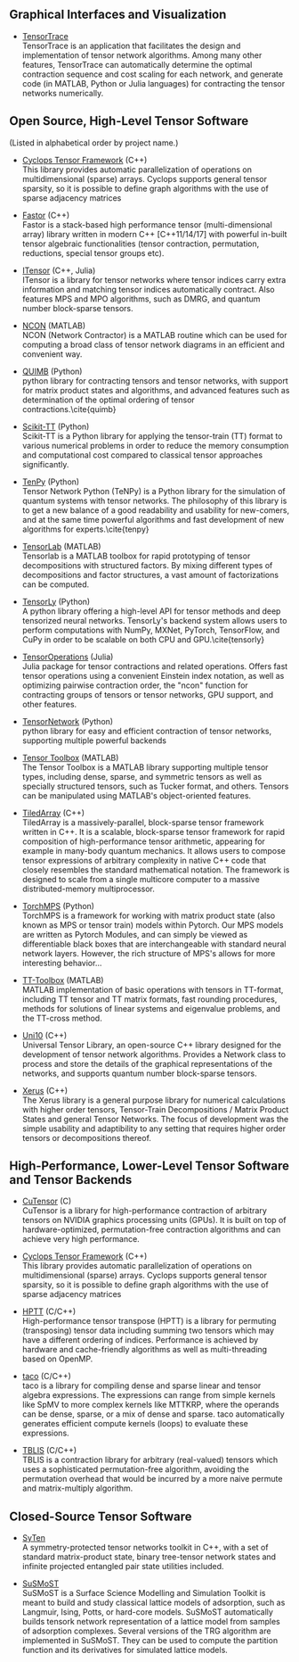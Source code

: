 ## Graphical Interfaces and Visualization

* <a href="https://www.tensortrace.com">TensorTrace</a><br/>
  TensorTrace is an application that facilitates the design and 
  implementation of tensor network algorithms. Among many other features,
  TensorTrace can automatically determine the optimal contraction sequence and 
  cost scaling for each network, and generate code (in MATLAB, Python or Julia languages) 
  for contracting the tensor networks numerically.
 
## Open Source, High-Level Tensor Software

(Listed in alphabetical order by project name.)

* <a href="http://solomon2.web.engr.illinois.edu/ctf/">Cyclops Tensor Framework</a> (C++)<br/>
  This library provides automatic parallelization of operations on multidimensional 
  (sparse) arrays. Cyclops supports general tensor sparsity, so it is 
  possible to define graph algorithms with the use of sparse adjacency matrices

* <a href="https://github.com/romeric/Fastor">Fastor</a> (C++)<br/>
  Fastor is a stack-based high performance tensor (multi-dimensional array) library written 
  in modern C++ [C++11/14/17] with powerful in-built tensor algebraic functionalities 
  (tensor contraction, permutation, reductions, special tensor groups etc). 

* <a href="https://itensor.org">ITensor</a> (C++, Julia)<br/>
  ITensor is a library for tensor networks where tensor indices carry extra information and matching tensor
  indices automatically contract. Also features MPS and MPO algorithms, such as DMRG, and quantum number block-sparse tensors.

* <a href="https://arxiv.org/abs/1402.0939">NCON</a> (MATLAB)<br/>
  NCON (Network Contractor) is a MATLAB routine which can be used for computing
  a broad class of tensor network diagrams in an efficient and convenient way.
  
* <a href="https://quimb.readthedocs.io/en/latest/">QUIMB</a> (Python)<br/>
  python library for contracting tensors and tensor networks,
  with support for matrix product states and algorithms, and advanced
  features such as determination of the optimal ordering of tensor contractions.\cite{quimb}
  
* <a href="https://github.com/PGelss/scikit_tt">Scikit-TT</a> (Python)<br/>
  Scikit-TT is a Python library for applying the tensor-train (TT) format 
  to various numerical problems in order to reduce the memory consumption and computational
  cost compared to classical tensor approaches significantly.

* <a href="https://github.com/tenpy/tenpy">TenPy</a> (Python)<br/>
  Tensor Network Python (TeNPy) is a Python library for the simulation of 
  quantum systems with tensor networks. The philosophy of this library is 
  to get a new balance of a good readability and usability for new-comers, 
  and at the same time powerful algorithms and fast development of new 
  algorithms for experts.\cite{tenpy}

* <a href="https://www.tensorlab.net">TensorLab</a> (MATLAB)<br/>
  Tensorlab is a MATLAB toolbox for rapid prototyping of tensor
  decompositions with structured factors. By mixing different types
  of decompositions and factor structures, a vast amount of factorizations
  can be computed.

* <a href="http://tensorly.org/">TensorLy</a> (Python)<br/>
  A python library offering a high-level API for tensor methods and 
  deep tensorized neural networks. TensorLy's backend system allows users to 
  perform computations with NumPy, MXNet, PyTorch, TensorFlow, and CuPy
  in order to be scalable on both CPU and GPU.\cite{tensorly}

* <a href="https://jutho.github.io/TensorOperations.jl/stable/">TensorOperations</a> (Julia) <br/>
  Julia package for tensor contractions and related operations.
  Offers fast tensor operations using a convenient Einstein index notation,
  as well as optimizing pairwise contraction order, the "ncon" function
  for contracting groups of tensors or tensor networks, GPU support,
  and other features.

* <a href="https://github.com/google/TensorNetwork">TensorNetwork</a> (Python)<br/>
  python library for easy and efficient contraction of tensor
  networks, supporting multiple powerful backends

* <a href="http://www.tensortoolbox.org/">Tensor Toolbox</a> (MATLAB)<br/>
  The Tensor Toolbox is a MATLAB library supporting multiple tensor types, 
  including dense, sparse, and symmetric tensors as well as specially 
  structured tensors, such as Tucker format,
  and others. Tensors can be manipulated using MATLAB's object-oriented features.
   
* <a href="https://github.com/ValeevGroup/tiledarray">TiledArray</a> (C++)<br/>
  TiledArray is a massively-parallel, block-sparse tensor framework written in C++.
  It is a scalable, block-sparse tensor framework for rapid composition of high-performance 
  tensor arithmetic, appearing for example in many-body quantum mechanics. It allows 
  users to compose tensor expressions of arbitrary complexity in native C++ code that 
  closely resembles the standard mathematical notation. The framework is designed to 
  scale from a single multicore computer to a massive distributed-memory multiprocessor.

* <a href="https://github.com/jemisjoky/TorchMPS">TorchMPS</a> (Python)<br/>
  TorchMPS is a framework for working with matrix product state (also known 
  as MPS or tensor train) models within Pytorch. Our MPS models are written as 
  Pytorch Modules, and can simply be viewed as differentiable black boxes 
  that are interchangeable with standard neural network layers. However, 
  the rich structure of MPS's allows for more interesting behavior...

* <a href="https://github.com/oseledets/TT-Toolbox">TT-Toolbox</a> (MATLAB)<br/>
  MATLAB implementation of basic operations with tensors in TT-format,
  including TT tensor and TT matrix formats, fast rounding procedures,
  methods for solutions of linear systems and eigenvalue problems,
  and the TT-cross method.
  
* <a href="http://yingjerkao.github.io/uni10/">Uni10</a> (C++)<br/>
  Universal Tensor Library, an open-source C++ library designed for 
  the development of tensor network algorithms. Provides a Network class to process 
  and store the details of the graphical representations of the networks,
  and supports quantum number block-sparse tensors.

* <a href="https://libxerus.org">Xerus</a> (C++)<br/>
  The Xerus library is a general purpose library for numerical 
  calculations with higher order tensors, Tensor-Train 
  Decompositions / Matrix Product States and general Tensor Networks. 
  The focus of development was the simple usability and adaptibility to any 
  setting that requires higher order tensors or decompositions thereof.


## High-Performance, Lower-Level Tensor Software and Tensor Backends

* <a href="https://developer.nvidia.com/cutensor">CuTensor</a> (C)<br/>
  CuTensor is a library for high-performance contraction of arbitrary tensors on NVIDIA graphics processing units (GPUs). It is built on top of hardware-optimized, permutation-free contraction algorithms and can achieve very high performance.

* <a href="http://solomon2.web.engr.illinois.edu/ctf/">Cyclops Tensor Framework</a> (C++)<br/>
  This library provides automatic parallelization of operations on multidimensional 
  (sparse) arrays. Cyclops supports general tensor sparsity, so it is 
  possible to define graph algorithms with the use of sparse adjacency matrices
  
* <a href="https://github.com/springer13/hptt">HPTT</a> (C/C++)<br/>
  High-performance tensor transpose (HPTT) is a library for permuting (transposing) tensor data including summing two tensors which may have a different ordering of indices. Performance is achieved by hardware and cache-friendly algorithms as well as multi-threading based on OpenMP.

* <a href="http://tensor-compiler.org">taco</a> (C/C++) <br/>
  taco is a library for compiling dense and sparse linear and tensor algebra expressions. 
  The expressions can range from simple kernels like SpMV to more complex kernels 
  like MTTKRP, where the operands can be dense, sparse, or a mix of dense and sparse. 
  taco automatically generates efficient compute kernels (loops) to evaluate these expressions.
  
* <a href="https://github.com/devinamatthews/tblis">TBLIS</a> (C/C++)<br/>
  TBLIS is a contraction library for arbitrary (real-valued) tensors which uses a sophisticated permutation-free algorithm, avoiding the permutation overhead that would be incurred by a more naive permute and matrix-multiply algorithm.

## Closed-Source Tensor Software

* <a href="https://syten.eu">SyTen</a><br/>
  A symmetry-protected tensor networks toolkit in C++,
  with a set of standard matrix-product state, binary tree-tensor network states 
  and infinite projected entangled pair state utilities included.

* <a href="https://susmost.com">SuSMoST</a><br/>
  SuSMoST is a Surface Science Modelling and Simulation Toolkit is meant to build and study classical lattice models of adsorption, such as
  Langmuir, Ising, Potts, or hard-core models. SuSMoST automatically builds tensork network representation of a lattice model from samples of 
  adsorption complexes. Several versions of the TRG algorithm are implemented in SuSMoST. They can be used to compute the partition function
  and its derivatives for simulated lattice models.
